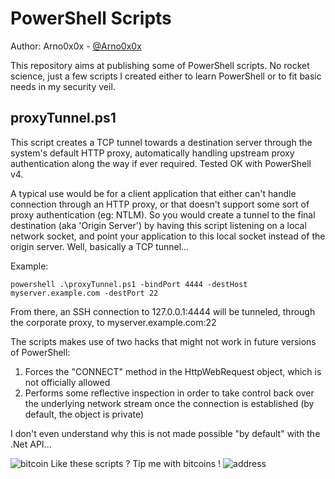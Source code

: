 PowerShell Scripts
============

Author: Arno0x0x - [@Arno0x0x](http://twitter.com/Arno0x0x)

This repository aims at publishing some of PowerShell scripts. No rocket science, just a few scripts I created either to learn PowerShell or to fit basic needs in my security veil.

proxyTunnel.ps1
----------------
This script creates a TCP tunnel towards a destination server through the system's default HTTP proxy, automatically handling upstream proxy authentication along the way if ever required. Tested OK with PowerShell v4.

A typical use would be for a client application that either can't handle connection through an HTTP proxy, or that doesn't support some sort of proxy authentication (eg: NTLM). So you would create a tunnel to the final destination (aka 'Origin Server') by having this script listening on a local network socket, and point your application to this local socket instead of the origin server. Well, basically a TCP tunnel...

Example:
```
powershell .\proxyTunnel.ps1 -bindPort 4444 -destHost myserver.example.com -destPort 22
```
From there, an SSH connection to 127.0.0.1:4444 will be tunneled, through the corporate proxy, to myserver.example.com:22

The scripts makes use of two hacks that might not work in future versions of PowerShell:
1. Forces the "CONNECT" method in the HttpWebRequest object, which is not officially allowed
2. Performs some reflective inspection in order to take control back over the underlying network stream once the connection is established (by default, the object is private)

I don't even understand why this is not made possible "by default" with the .Net API...

![bitcoin](https://dl.dropboxusercontent.com/s/imckco5cg0llfla/bitcoin-icon.png?dl=0) Like these scripts ? Tip me with bitcoins !
![address](https://dl.dropboxusercontent.com/s/9bd5p45xmqz72vw/bc_tipping_address.png?dl=0)